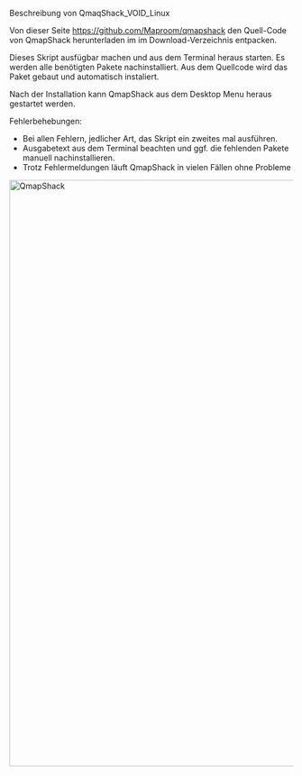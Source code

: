 Beschreibung von QmaqShack_VOID_Linux

Von dieser Seite https://github.com/Maproom/qmapshack den Quell-Code von QmapShack herunterladen im im Download-Verzeichnis entpacken.

Dieses Skript ausfügbar machen und aus dem Terminal heraus starten.
Es werden alle benötigten Pakete nachinstalliert.
Aus dem Quellcode wird das Paket gebaut und automatisch instaliert.

Nach der Installation kann QmapShack aus dem Desktop Menu heraus gestartet werden.

Fehlerbehebungen:
- Bei allen Fehlern, jedlicher Art, das Skript ein zweites mal ausführen.
- Ausgabetext aus dem Terminal beachten und ggf. die fehlenden Pakete manuell nachinstallieren.
- Trotz Fehlermeldungen läuft QmapShack in vielen Fällen ohne Probleme
  
<img width="1916" height="1041" alt="QmapShack" src="https://github.com/user-attachments/assets/c5fed050-f42f-4b83-b8ac-e312514e2cf2" />
